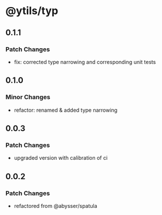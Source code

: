 # @ytils/typ

## 0.1.1

### Patch Changes

-   fix: corrected type narrowing and corresponding unit tests

## 0.1.0

### Minor Changes

-   refactor: renamed & added type narrowing

## 0.0.3

### Patch Changes

-   upgraded version with calibration of ci

## 0.0.2

### Patch Changes

-   refactored from @abysser/spatula
